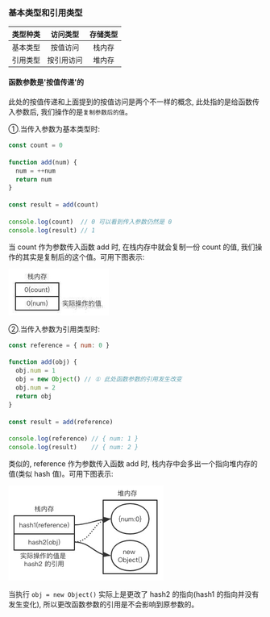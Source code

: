 ### 基本类型和引用类型

| 类型种类 |  访问类型  | 存储类型 |
| :------: | :--------: | :------: |
| 基本类型 |  按值访问  |  栈内存  |
| 引用类型 | 按引用访问 |  堆内存  |

#### 函数参数是'按值传递'的

此处的按值传递和上面提到的按值访问是两个不一样的概念, 此处指的是给函数传入参数后, 我们操作的是`复制参数后的值`。

①.当传入参数为基本类型时:

```js
const count = 0

function add(num) {
  num = ++num
  return num
}

const result = add(count)

console.log(count)  // 0 可以看到传入参数仍然是 0
console.log(result) // 1
```

当 count 作为参数传入函数 add 时, 在栈内存中就会复制一份 count 的值, 我们操作的其实是复制后的这个值。可用下图表示:

![](../assets/687474703a2f2f776974682e6d7579756e79756e2e636e2f64616539376239613465663130323261653536653962663562396331633732372e6a70672d323030.jpg)

②.当传入参数为引用类型时:

```js
const reference = { num: 0 }

function add(obj) {
  obj.num = 1
  obj = new Object() // ① 此处函数参数的引用发生改变
  obj.num = 2
  return obj
}

const result = add(reference)

console.log(reference) // { num: 1 }
console.log(result)    // { num: 2 }
```

类似的, reference 作为参数传入函数 add 时, 栈内存中会多出一个指向堆内存的值(类似 hash 值)。可用下图表示:

![](../assets/687474703a2f2f776974682e6d7579756e79756e2e636e2f62313262333663653334356432363838313438366465343033623739636265652e6a7067.jpg)

当执行 `obj = new Object()` 实际上是更改了 hash2 的指向(hash1 的指向并没有发生变化), 所以更改函数参数的引用是不会影响到原参数的。